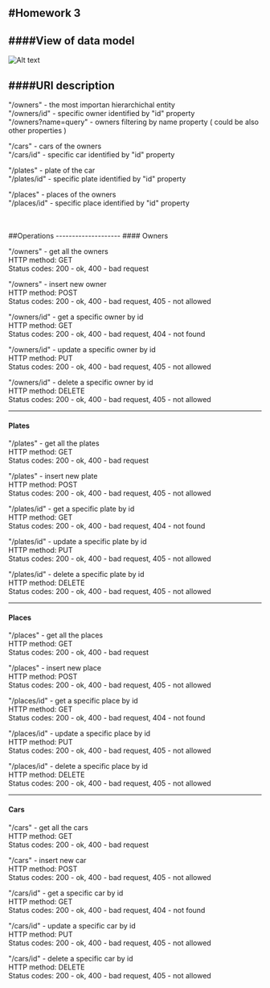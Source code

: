 #Homework 3
-------------

####View of data model
-------------
![Alt text](http://i.imgur.com/TpY49dF.png)



####URI description 
-----------------
"/owners" - the most importan hierarchichal entity<br />
"/owners/id" - specific owner identified by "id" property<br />
"/owners?name=query" - owners filtering by name property ( could be also other properties )

"/cars" - cars of the owners<br />
"/cars/id" - specific car identified by "id" property

"/plates" - plate of the car<br />
"/plates/id" - specific plate identified by "id" property

"/places" - places of the owners<br />
"/places/id" - specific place identified by "id" property

<br />
<br />
##Operations
--------------------
#### Owners

"/owners" - get all the owners <br />
HTTP method: GET <br />
Status codes: 200 - ok, 400 - bad request

"/owners" - insert new owner <br />
HTTP method: POST <br />
Status codes: 200 - ok, 400 - bad request, 405 - not allowed

"/owners/id" - get a specific owner by id <br />
HTTP method: GET <br />
Status codes: 200 - ok, 400 - bad request, 404 - not found

"/owners/id" - update a specific owner by id <br />
HTTP method: PUT <br />
Status codes: 200 - ok, 400 - bad request, 405 - not allowed

"/owners/id" - delete a specific owner by id <br />
HTTP method: DELETE <br />
Status codes: 200 - ok, 400 - bad request, 405 - not allowed

----------------
#### Plates
"/plates" - get all the plates <br />
HTTP method: GET <br />
Status codes: 200 - ok, 400 - bad request

"/plates" - insert new plate <br />
HTTP method: POST <br />
Status codes: 200 - ok, 400 - bad request, 405 - not allowed

"/plates/id" - get a specific plate by id <br />
HTTP method: GET <br />
Status codes: 200 - ok, 400 - bad request, 404 - not found

"/plates/id" - update a specific plate by id <br />
HTTP method: PUT <br />
Status codes: 200 - ok, 400 - bad request, 405 - not allowed

"/plates/id" - delete a specific plate by id <br />
HTTP method: DELETE <br />
Status codes: 200 - ok, 400 - bad request, 405 - not allowed

----------------
#### Places
"/places" - get all the places <br />
HTTP method: GET <br />
Status codes: 200 - ok, 400 - bad request

"/places" - insert new place <br />
HTTP method: POST <br />
Status codes: 200 - ok, 400 - bad request, 405 - not allowed

"/places/id" - get a specific place by id <br />
HTTP method: GET <br />
Status codes: 200 - ok, 400 - bad request, 404 - not found

"/places/id" - update a specific place by id <br />
HTTP method: PUT <br />
Status codes: 200 - ok, 400 - bad request, 405 - not allowed

"/places/id" - delete a specific place by id <br />
HTTP method: DELETE <br />
Status codes: 200 - ok, 400 - bad request, 405 - not allowed

----------------
#### Cars

"/cars" - get all the cars <br />
HTTP method: GET <br />
Status codes: 200 - ok, 400 - bad request

"/cars" - insert new car <br />
HTTP method: POST <br />
Status codes: 200 - ok, 400 - bad request, 405 - not allowed

"/cars/id" - get a specific car by id <br />
HTTP method: GET <br />
Status codes: 200 - ok, 400 - bad request, 404 - not found

"/cars/id" - update a specific car by id <br />
HTTP method: PUT <br />
Status codes: 200 - ok, 400 - bad request, 405 - not allowed

"/cars/id" - delete a specific car by id <br />
HTTP method: DELETE <br />
Status codes: 200 - ok, 400 - bad request, 405 - not allowed




